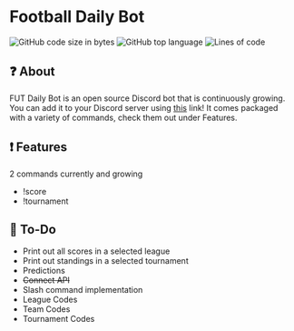 # Football Daily Bot
![GitHub code size in bytes](https://img.shields.io/github/languages/code-size/hagop1/FUT-Daily-Bot?color=red)
![GitHub top language](https://img.shields.io/github/languages/top/hagop1/FUT-Daily-Bot)
![Lines of code](https://img.shields.io/tokei/lines/github/hagop1/FUT-Daily-Bot)

## :question: About
FUT Daily Bot is an open source Discord bot that is continuously growing. You can add it to your Discord server using [this](https://discord.com/api/oauth2/authorize?client_id=1022263336471109792&permissions=3843929668855&scope=bot) link! It comes packaged with a variety of commands, check them out under Features.

## :exclamation: Features
2 commands currently and growing
* !score
* !tournament

## :memo: To-Do
* Print out all scores in a selected league
* Print out standings in a selected tournament
* Predictions
* ~~Connect API~~
* Slash command implementation
* League Codes
* Team Codes
* Tournament Codes
